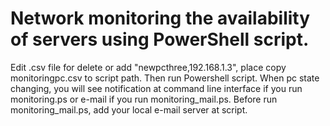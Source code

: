 
# Network monitoring the availability of servers using PowerShell script.

 Edit .csv file for delete or add "newpcthree,192.168.1.3", place copy monitoringpc.csv to script path.
 Then run Powershell script.
 When pc state changing, you will see notification at command line interface if you run monitoring.ps or e-mail if you run monitoring_mail.ps. Before run monitoring_mail.ps, add your local e-mail server at script.
